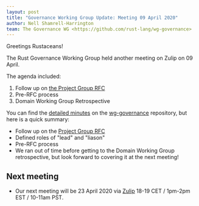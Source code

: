 ```yaml
---
layout: post
title: "Governance Working Group Update: Meeting 09 April 2020"
author: Nell Shamrell-Harrington
team: The Governance WG <https://github.com/rust-lang/wg-governance>
---
```


Greetings Rustaceans!

The Rust Governance Working Group held another meeting on Zulip on 09 April.

The agenda included:
1. Follow up on [the Project Group RFC](https://github.com/rust-lang/rfcs/pull/2856)
2. Pre-RFC process
3. Domain Working Group Retrospective

You can find the [detailed minutes](https://github.com/rust-lang/wg-governance/blob/master/minutes/2020.04.09.md) on the [wg-governance](https://github.com/rust-lang/wg-governance) repository, but here is a quick summary: 
* Follow up on the [Project Group RFC](https://github.com/rust-lang/rfcs/pull/2856)
* Defined roles of "lead" and "liason" 
* Pre-RFC process
* We ran out of time before getting to the Domain Working Group retrospective, but look forward to covering it at the next meeting!

## Next meeting
* Our next meeting will be 23 April 2020 via [Zulip](https://rust-lang.zulipchat.com/#narrow/stream/223182-wg-governance) 18-19 CET / 1pm-2pm EST / 10-11am PST.

[wg-governance]: https://github.com/rust-lang/wg-governance/
[detailed minutes]: https://github.com/rust-lang/wg-governance/blob/master/minutes/2020.04.09.md
[Zulip thread]: https://rust-lang.zulipchat.com/#narrow/stream/223182-wg-governance/topic/Meeting.202020-04-09 